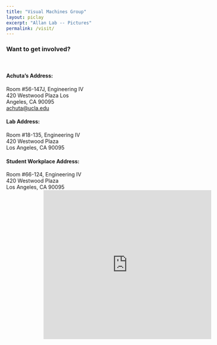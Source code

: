 ```yaml
---
title: "Visual Machines Group"
layout: piclay
excerpt: "Allan Lab -- Pictures"
permalink: /visit/
---
```


### Want to get involved?

<br>

<div style="width: 45%; height: auto; display: inline-block; vertical-align: top">         
   
<h4 style="font-weight: bold">Achuta’s Address:</h4>
Room #56-147J, Engineering IV
420 Westwood Plaza
Los Angeles, CA 90095 <br>
<a href="mailto:achuta@ucla.edu">achuta@ucla.edu</a>

<h4 style="font-weight: bold">Lab Address:</h4>
Room #18-135, Engineering IV
420 Westwood Plaza <br>
Los Angeles, CA 90095

<h4 style="font-weight: bold">Student Workplace Address:</h4>
Room #66-124, Engineering IV
420 Westwood Plaza <br>
Los Angeles, CA 90095

</div>

<div style="width:35%; left: 50%; display: inline-block; margin: auto; margin-left: 100px">
   
 <iframe src="https://www.google.com/maps/embed?pb=!1m18!1m12!1m3!1d3990.8596314730903!2d-118.44603883944255!3d34.06951328311835!2m3!1f0!2f0!3f0!3m2!1i1024!2i768!4f13.1!3m3!1m2!1s0x80c2bc86217ff063%3A0x99d385184985fc0!2sEngineering+IV!5e0!3m2!1sen!2sus!4v1534269519510" width="450" height="400" frameborder="0" style="border:0" allowfullscreen></iframe>
  
</div>

<br> <br> <br> 
 

